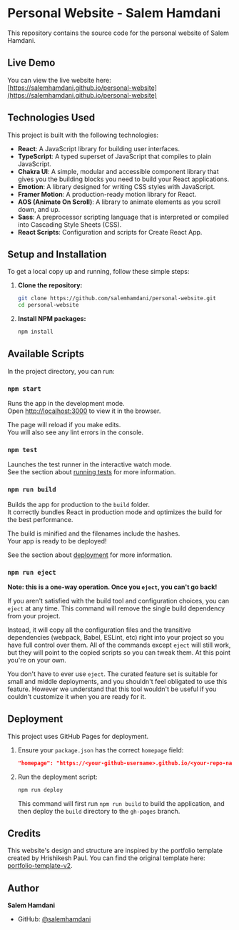 # Personal Website - Salem Hamdani

This repository contains the source code for the personal website of Salem Hamdani.

## Live Demo

You can view the live website here: [https://salemhamdani.github.io/personal-website](https://salemhamdani.github.io/personal-website)

## Technologies Used

This project is built with the following technologies:

*   **React**: A JavaScript library for building user interfaces.
*   **TypeScript**: A typed superset of JavaScript that compiles to plain JavaScript.
*   **Chakra UI**: A simple, modular and accessible component library that gives you the building blocks you need to build your React applications.
*   **Emotion**: A library designed for writing CSS styles with JavaScript.
*   **Framer Motion**: A production-ready motion library for React.
*   **AOS (Animate On Scroll)**: A library to animate elements as you scroll down, and up.
*   **Sass**: A preprocessor scripting language that is interpreted or compiled into Cascading Style Sheets (CSS).
*   **React Scripts**: Configuration and scripts for Create React App.

## Setup and Installation

To get a local copy up and running, follow these simple steps:

1.  **Clone the repository:**
    ```sh
    git clone https://github.com/salemhamdani/personal-website.git
    cd personal-website
    ```

2.  **Install NPM packages:**
    ```sh
    npm install
    ```

## Available Scripts

In the project directory, you can run:

### `npm start`

Runs the app in the development mode.\
Open [http://localhost:3000](http://localhost:3000) to view it in the browser.

The page will reload if you make edits.\
You will also see any lint errors in the console.

### `npm test`

Launches the test runner in the interactive watch mode.\
See the section about [running tests](https://facebook.github.io/create-react-app/docs/running-tests) for more information.

### `npm run build`

Builds the app for production to the `build` folder.\
It correctly bundles React in production mode and optimizes the build for the best performance.

The build is minified and the filenames include the hashes.\
Your app is ready to be deployed!

See the section about [deployment](https://facebook.github.io/create-react-app/docs/deployment) for more information.

### `npm run eject`

**Note: this is a one-way operation. Once you `eject`, you can't go back!**

If you aren't satisfied with the build tool and configuration choices, you can `eject` at any time. This command will remove the single build dependency from your project.

Instead, it will copy all the configuration files and the transitive dependencies (webpack, Babel, ESLint, etc) right into your project so you have full control over them. All of the commands except `eject` will still work, but they will point to the copied scripts so you can tweak them. At this point you're on your own.

You don't have to ever use `eject`. The curated feature set is suitable for small and middle deployments, and you shouldn't feel obligated to use this feature. However we understand that this tool wouldn't be useful if you couldn't customize it when you are ready for it.

## Deployment

This project uses GitHub Pages for deployment.

1.  Ensure your `package.json` has the correct `homepage` field:
    ```json
    "homepage": "https://<your-github-username>.github.io/<your-repo-name>",
    ```

2.  Run the deployment script:
    ```sh
    npm run deploy
    ```
    This command will first run `npm run build` to build the application, and then deploy the `build` directory to the `gh-pages` branch.

## Credits

This website's design and structure are inspired by the portfolio template created by Hrishikesh Paul. You can find the original template here: [portfolio-template-v2](https://github.com/hrishikeshpaul/portfolio-template-v2).

## Author

**Salem Hamdani**

*   GitHub: [@salemhamdani](https://github.com/salemhamdani)
